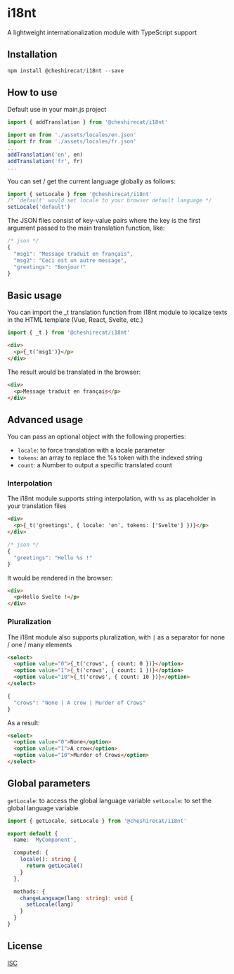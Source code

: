 # i18nt

A lightweight internationalization module with TypeScript support

## Installation

```javascript
npm install @cheshirecat/i18nt --save
```

## How to use

Default use in your main.js project

```typescript
import { addTranslation } from '@cheshirecat/i18nt'

import en from './assets/locales/en.json'
import fr from './assets/locales/fr.json'
...
addTranslation('en', en)
addTranslation('fr', fr)
...
```

You can set / get the current language globally as follows:

```javascript
import { setLocale } from '@cheshirecat/i18nt'
/* 'default' would set locale to your browser default language */
setLocale('default')
```

The JSON files consist of key-value pairs where the key is the first argument passed to the main translation function, like:

```javascript
/* json */
{
  "msg1": "Message traduit en français",
  "msg2": "Ceci est un autre message",
  "greetings": "Bonjour!"
}
```

## Basic usage

You can import the _t translation function from i18nt module to localize texts in the HTML template (Vue, React, Svelte, etc.)

```javascript
import { _t } from '@cheshirecat/i18nt'
```
```html
<div>
  <p>{_t('msg1')}</p>
</div>
```

The result would be translated in the browser:

```html
<div>
  <p>Message traduit en français</p>
</div>
```

## Advanced usage

You can pass an optional object with the following properties:
- `locale`: to force translation with a locale parameter
- `tokens`: an array to replace the %s token with the indexed string
- `count`: a Number to output a specific translated count

### Interpolation

The i18nt module supports string interpolation, with `%s` as placeholder in your translation files

```html
<div>
  <p>{_t('greetings', { locale: 'en', tokens: ['Svelte'] })}</p>
</div>
```

```javascript
/* json */
{
  "greetings": "Hello %s !"
}
```

It would be rendered in the browser:

```html
<div>
  <p>Hello Svelte !</p>
</div>
```

### Pluralization

The i18nt module also supports pluralization, with `|` as a separator for none / one / many elements

```html
<select>
  <option value="0">{_t('crows', { count: 0 })}</option>
  <option value="1">{_t('crows', { count: 1 })}</option>
  <option value="10">{_t('crows', { count: 10 })}</option>
</select>
```

```javascript
{
  "crows": "None | A crow | Murder of Crows"
}
```

As a result:

```html
<select>
  <option value="0">None</option>
  <option value="1">A crow</option>
  <option value="10">Murder of Crows</option>
</select>
```

## Global parameters

`getLocale`: to access the global language variable
`setLocale`: to set the global language variable

```typescript
import { getLocale, setLocale } from '@cheshirecat/i18nt'

export default {
  name: 'MyComponent',

  computed: {
    locale(): string {
      return getLocale()
    }
  },

  methods: {
    changeLanguage(lang: string): void {
      setLocale(lang)
    }
  }
}
```

## License

[ISC](https://opensource.org/licenses/ISC)
